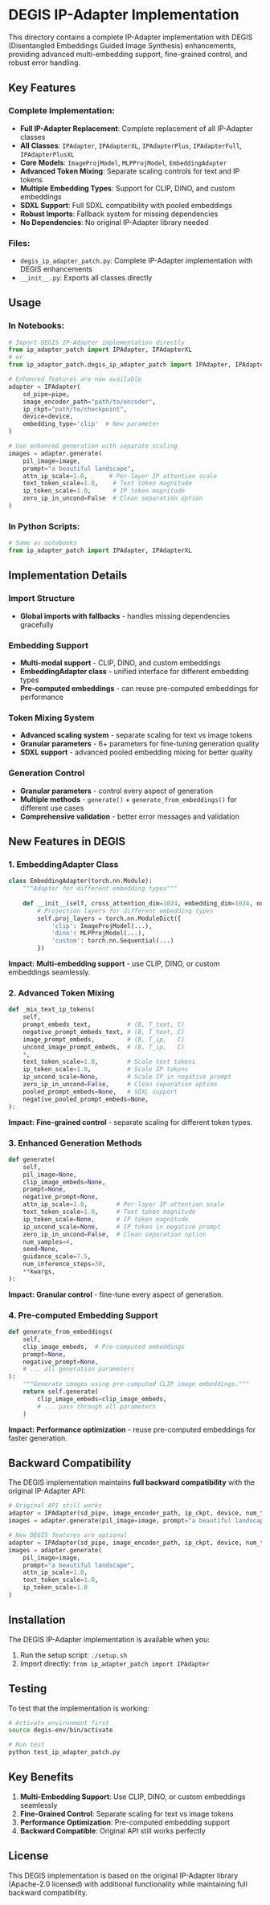 # DEGIS IP-Adapter Implementation

This directory contains a complete IP-Adapter implementation with DEGIS (Disentangled Embeddings Guided Image Synthesis) enhancements, providing advanced multi-embedding support, fine-grained control, and robust error handling.

## Key Features

### Complete Implementation:
- **Full IP-Adapter Replacement**: Complete replacement of all IP-Adapter classes
- **All Classes**: `IPAdapter`, `IPAdapterXL`, `IPAdapterPlus`, `IPAdapterFull`, `IPAdapterPlusXL`
- **Core Models**: `ImageProjModel`, `MLPProjModel`, `EmbeddingAdapter`
- **Advanced Token Mixing**: Separate scaling controls for text and IP tokens
- **Multiple Embedding Types**: Support for CLIP, DINO, and custom embeddings
- **SDXL Support**: Full SDXL compatibility with pooled embeddings
- **Robust Imports**: Fallback system for missing dependencies
- **No Dependencies**: No original IP-Adapter library needed

### Files:
- `degis_ip_adapter_patch.py`: Complete IP-Adapter implementation with DEGIS enhancements
- `__init__.py`: Exports all classes directly

## Usage

### In Notebooks:
```python
# Import DEGIS IP-Adapter implementation directly
from ip_adapter_patch import IPAdapter, IPAdapterXL
# or
from ip_adapter_patch.degis_ip_adapter_patch import IPAdapter, IPAdapterXL

# Enhanced features are now available
adapter = IPAdapter(
    sd_pipe=pipe,
    image_encoder_path="path/to/encoder",
    ip_ckpt="path/to/checkpoint",
    device=device,
    embedding_type='clip'  # New parameter
)

# Use enhanced generation with separate scaling
images = adapter.generate(
    pil_image=image,
    prompt="a beautiful landscape",
    attn_ip_scale=1.0,      # Per-layer IP attention scale
    text_token_scale=1.0,    # Text token magnitude
    ip_token_scale=1.0,      # IP token magnitude
    zero_ip_in_uncond=False  # Clean separation option
)
```

### In Python Scripts:
```python
# Same as notebooks
from ip_adapter_patch import IPAdapter, IPAdapterXL
```

## Implementation Details

### **Import Structure**
- **Global imports with fallbacks** - handles missing dependencies gracefully

### **Embedding Support**
- **Multi-modal support** - CLIP, DINO, and custom embeddings
- **EmbeddingAdapter class** - unified interface for different embedding types
- **Pre-computed embeddings** - can reuse pre-computed embeddings for performance

### **Token Mixing System**
- **Advanced scaling system** - separate scaling for text vs image tokens
- **Granular parameters** - 6+ parameters for fine-tuning generation quality
- **SDXL support** - advanced pooled embedding mixing for better quality

### **Generation Control**
- **Granular parameters** - control every aspect of generation
- **Multiple methods** - `generate()` + `generate_from_embeddings()` for different use cases
- **Comprehensive validation** - better error messages and validation


## New Features in DEGIS

### 1. **EmbeddingAdapter Class**
```python
class EmbeddingAdapter(torch.nn.Module):
    """Adapter for different embedding types"""
    
    def __init__(self, cross_attention_dim=1024, embedding_dim=1024, num_tokens=4):
        # Projection layers for different embedding types
        self.proj_layers = torch.nn.ModuleDict({
            'clip': ImageProjModel(...),
            'dino': MLPProjModel(...),
            'custom': torch.nn.Sequential(...)
        })
```
**Impact:** **Multi-embedding support** - use CLIP, DINO, or custom embeddings seamlessly.

### 2. **Advanced Token Mixing**
```python
def _mix_text_ip_tokens(
    self,
    prompt_embeds_text,          # (B, T_text, C)
    negative_prompt_embeds_text, # (B, T_text, C)
    image_prompt_embeds,         # (B, T_ip,   C)
    uncond_image_prompt_embeds,  # (B, T_ip,   C)
    *,
    text_token_scale=1.0,        # Scale text tokens
    ip_token_scale=1.0,          # Scale IP tokens
    ip_uncond_scale=None,        # Scale IP in negative prompt
    zero_ip_in_uncond=False,     # Clean separation option
    pooled_prompt_embeds=None,   # SDXL support
    negative_pooled_prompt_embeds=None,
):
```
**Impact:** **Fine-grained control** - separate scaling for different token types.

### 3. **Enhanced Generation Methods**
```python
def generate(
    self,
    pil_image=None,
    clip_image_embeds=None,
    prompt=None,
    negative_prompt=None,
    attn_ip_scale=1.0,        # Per-layer IP attention scale
    text_token_scale=1.0,     # Text token magnitude
    ip_token_scale=None,      # IP token magnitude
    ip_uncond_scale=None,     # IP token in negative prompt
    zero_ip_in_uncond=False,  # Clean separation option
    num_samples=4,
    seed=None,
    guidance_scale=7.5,
    num_inference_steps=30,
    **kwargs,
):
```
**Impact:** **Granular control** - fine-tune every aspect of generation.

### 4. **Pre-computed Embedding Support**
```python
def generate_from_embeddings(
    self,
    clip_image_embeds,  # Pre-computed embeddings
    prompt=None,
    negative_prompt=None,
    # ... all generation parameters
):
    """Generate images using pre-computed CLIP image embeddings."""
    return self.generate(
        clip_image_embeds=clip_image_embeds,
        # ... pass through all parameters
    )
```
**Impact:** **Performance optimization** - reuse pre-computed embeddings for faster generation.

## **Backward Compatibility**

The DEGIS implementation maintains **full backward compatibility** with the original IP-Adapter API:

```python
# Original API still works
adapter = IPAdapter(sd_pipe, image_encoder_path, ip_ckpt, device, num_tokens=4)
images = adapter.generate(pil_image=image, prompt="a beautiful landscape", scale=1.0)

# New DEGIS features are optional
adapter = IPAdapter(sd_pipe, image_encoder_path, ip_ckpt, device, num_tokens=4, embedding_type='clip')
images = adapter.generate(
    pil_image=image, 
    prompt="a beautiful landscape", 
    attn_ip_scale=1.0,
    text_token_scale=1.0,
    ip_token_scale=1.0
)
```

## Installation

The DEGIS IP-Adapter implementation is available when you:
1. Run the setup script: `./setup.sh`
2. Import directly: `from ip_adapter_patch import IPAdapter`

## Testing

To test that the implementation is working:
```bash
# Activate environment first
source degis-env/bin/activate

# Run test
python test_ip_adapter_patch.py
```

## Key Benefits

1. **Multi-Embedding Support**: Use CLIP, DINO, or custom embeddings seamlessly
2. **Fine-Grained Control**: Separate scaling for text vs image tokens
3. **Performance Optimization**: Pre-computed embedding support
4. **Backward Compatible**: Original API still works perfectly

## License

This DEGIS implementation is based on the original IP-Adapter library (Apache-2.0 licensed) with additional functionality while maintaining full backward compatibility.
